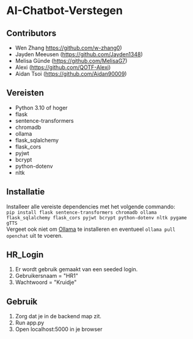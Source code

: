 ﻿# AI-Chatbot-Verstegen

## Contributors

- Wen Zhang https://github.com/w-zhang0)
- Jayden Meeusen (https://github.com/Jayden1348)
- Melisa Günde (https://github.com/MelisaG7)
- Alexi (https://github.com/QOTF-Alexi)
- Aidan Tsoi (https://github.com/Aidan90009)


## Vereisten
- Python 3.10 of hoger
- flask
- sentence-transformers
- chromadb
- ollama
- flask_sqlalchemy
- flask_cors
- pyjwt
- bcrypt 
- python-dotenv
- nltk

## Installatie
Installeer alle vereiste dependencies met het volgende commando:<br>
`pip install flask sentence-transformers chromadb ollama flask_sqlalchemy flask_cors pyjwt bcrypt python-dotenv nltk pygame gTTS`
<br>
Vergeet ook niet om [Ollama](https://ollama.com/download) te installeren en eventueel `ollama pull openchat` uit te voeren.

## HR_Login
1. Er wordt gebruik gemaakt van een seeded login.
2. Gebruikersnaam = "HR1"
3. Wachtwoord = "Kruidje"

## Gebruik
1. Zorg dat je in de backend map zit.
2. Run app.py
3. Open localhost:5000 in je browser

